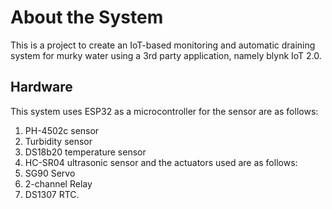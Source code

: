 # About the System
This is a project to create an IoT-based monitoring and automatic draining system for murky water using a 3rd party application, namely blynk IoT 2.0. 
## Hardware
This system uses ESP32 as a microcontroller 
for the sensor are as follows:
1. PH-4502c sensor
2. Turbidity sensor
3. DS18b20 temperature sensor
4. HC-SR04 ultrasonic sensor
and the actuators used are as follows:
1. SG90 Servo
2. 2-channel Relay
3. DS1307 RTC.